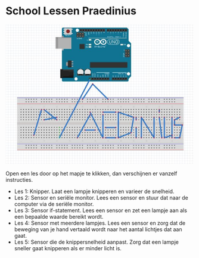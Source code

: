 # School Lessen Praedinius

![alt text](https://github.com/annehinrichs22/School-Lessen-Praedinius/blob/master/afbeeldingen/praedinius.JPG)

Open een les door op het mapje te klikken, dan verschijnen er vanzelf instructies.

* Les 1: Knipper.
Laat een lampje knipperen en varieer de snelheid.
* Les 2: Sensor en seriële monitor.
Lees een sensor en stuur dat naar de computer via de seriële monitor.
* Les 3: Sensor if-statement.
Lees een sensor en zet een lampje aan als een bepaalde waarde bereikt wordt.
* Les 4: Sensor met meerdere lampjes.
Lees een sensor en zorg dat de beweging van je hand vertaald wordt naar het aantal lichtjes dat aan gaat.
* Les 5: Sensor die de knippersnelheid aanpast.
Zorg dat een lampje sneller gaat knipperen als er minder licht is.
